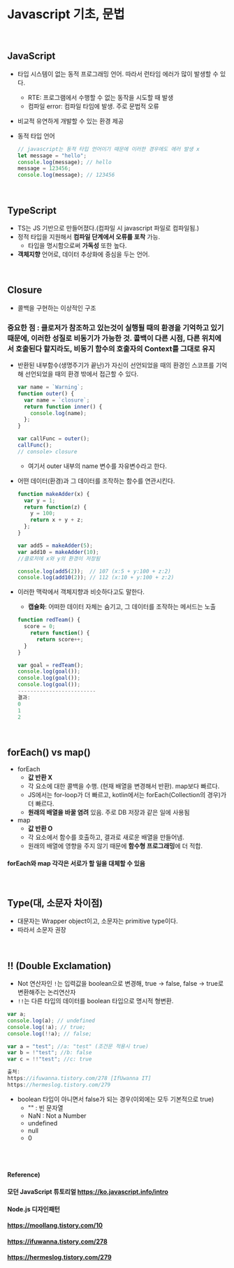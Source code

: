 # Javascript 기초, 문법

<br>

## JavaScript

* 타입 시스템이 없는 동적 프로그래밍 언어. 따라서 런타임 에러가 많이 발생할 수 있다.
  * RTE: 프로그램에서 수행할 수 없는 동작을 시도할 때 발생
  * 컴파일 error: 컴파일 타임에 발생. 주로 문법적 오류
  
* 비교적 유연하게 개발할 수 있는 환경 제공

* 동적 타입 언어

  ```javascript
  // javascript는 동적 타입 언어이기 때문에 이러한 경우에도 에러 발생 x
  let message = "hello";
  console.log(message); // hello
  message = 123456;
  console.log(message); // 123456
  ```

<br>

## TypeScript

* TS는 JS 기반으로 만들어졌다.(컴파일 시 javascript 파일로 컴파일됨.)
* 정적 타입을 지원해서 **컴파일 단계에서 오류를 포착** 가능.
  * 타입을 명시함으로써 **가독성** 또한 높다.
* **객체지향** 언어로, 데이터 추상화에 중심을 두는 언어.

<br>

## Closure

* 콜백을 구현하는 이상적인 구조

### 중요한 점 : 클로저가 참조하고 있는것이 실행될 때의 환경을 기억하고 있기 때문에, 이러한 성질로 비동기가 가능한 것. 콜백이 다른 시점, 다른 위치에서 호출된다 할지라도, 비동기 함수의 호출자의 Context를 그대로 유지



* 반환된 내부함수(생명주기가 끝난)가 자신이 선언되었을 때의 환경인 스코프를 기억해 선언되었을 때의 환경 밖에서 접근할 수 있다.

  ```javascript
  var name = `Warning`;
  function outer() {
    var name = `closure`;
    return function inner() {
      console.log(name);
    };
  }
  
  var callFunc = outer();
  callFunc();
  // console> closure
  ```

  * 여기서 outer 내부의 name 변수를 자유변수라고 한다.
  
* 어떤 데이터(환경)과 그 데이터를 조작하는 함수를 연관시킨다.

  ``` javascript
  function makeAdder(x) {
    var y = 1;
    return function(z) {
      y = 100;
      return x + y + z;
    };
  }
  
  var add5 = makeAdder(5);
  var add10 = makeAdder(10);
  //클로저에 x와 y의 환경이 저장됨
  
  console.log(add5(2));  // 107 (x:5 + y:100 + z:2)
  console.log(add10(2)); // 112 (x:10 + y:100 + z:2)
  ```



* 이러한 맥락에서 객체지향과 비슷하다고도 말한다.

  
  * **캡슐화**: 어떠한 데이터 자체는 숨기고, 그 데이터를 조작하는 메서드는 노출
  
  ``` javascript
  function redTeam() {
  	score = 0;
      return function() {
      	return score++;
  	}
  }
  
  var goal = redTeam();
  console.log(goal());
  console.log(goal());
  console.log(goal());
  -------------------------
  결과:
  0
  1
  2
  ```

<br>

## forEach() vs map()

* forEach
  * **값 반환 X**
  * 각 요소에 대한 콜백을 수행. (현재 배열을 변경해서 반환). map보다 빠르다.
  * JS에서는 for-loop가 더 빠르고, kotlin에서는 forEach(Collection의 경우)가 더 빠르다.
  * **원래의 배열을 바꿀 염려** 있음. 주로 DB 저장과 같은 일에 사용됨
* map
  * **값 반환 O**
  * 각 요소에서 함수를 호출하고, 결과로 새로운 배열을 만들어냄.
  * 원래의 배열에 영향을 주지 않기 때문에 **함수형 프로그래밍**에 더 적합.

#### forEach와 map 각각은 서로가 할 일을 대체할 수 있음

<br>

## Type(대, 소문자 차이점)

* 대문자는 Wrapper object이고, 소문자는 primitive type이다.
* 따라서 소문자 권장

<br>

## !! (Double Exclamation)

* Not 연산자인 `!`는 입력값을 boolean으로 변경해, true -> false, false -> true로 변환해주는 논리연산자
* `!!`는 다른 타입의 데이터를 boolean 타입으로 명시적 형변환.

```javascript
var a;
console.log(a); // undefined
console.log(!a); // true;
console.log(!!a); // false;

var a = "test"; //a: "test" (조건문 적용시 true) 
var b = !"test"; //b: false 
var c = !!"test"; //c: true

출처:
https://ifuwanna.tistory.com/278 [IfUwanna IT]
https://hermeslog.tistory.com/279
```

* boolean 타입이 아니면서 false가 되는 경우(이외에는 모두 기본적으로 true)
  * "" : 빈 문자열
  * NaN : Not a Number
  * undefined
  * null
  * 0

<br><br>

#### Reference)

#### 모던 JavaScript 튜토리얼 https://ko.javascript.info/intro

#### Node.js 디자인패턴

#### https://moollang.tistory.com/10

#### https://ifuwanna.tistory.com/278

#### https://hermeslog.tistory.com/279